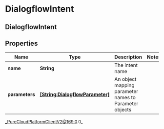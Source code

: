 # DialogflowIntent

## DialogflowIntent

## Properties

|Name | Type | Description | Notes|
|------------ | ------------- | ------------- | -------------|
| **name** | **String** | The intent name | |
| **parameters** | [**[String:DialogflowParameter]**](DialogflowParameter) | An object mapping parameter names to Parameter objects | |



_PureCloudPlatformClientV2@169.0.0_
